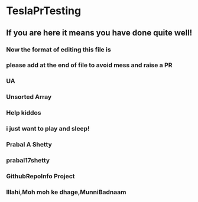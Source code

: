 # TeslaPrTesting

## If you are here it means you have done quite well!

### Now the format of editing this file is

### please add at the end of file to avoid mess and raise a PR

### UA


### Unsorted Array
### Help kiddos

### i just want to play and sleep!

### Prabal A Shetty

### prabal17shetty
### GithubRepoInfo Project

### Illahi,Moh moh ke dhage,MunniBadnaam

